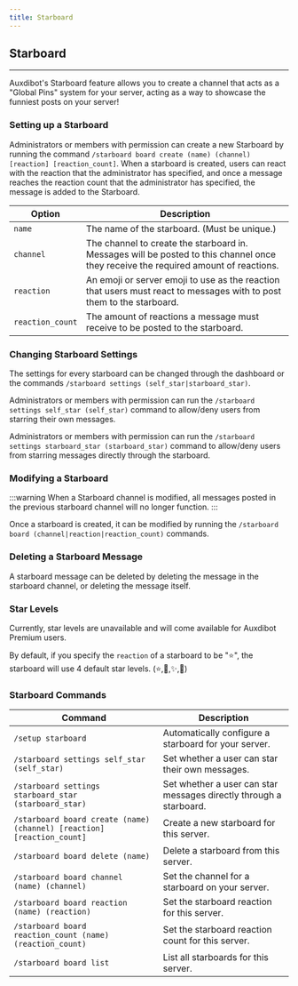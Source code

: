```yaml
---
title: Starboard
---
```


## Starboard

-----

Auxdibot's Starboard feature allows you to create a channel that acts as a "Global Pins" system for your server, acting as a way to showcase the funniest posts on your server!

### Setting up a Starboard



Administrators or members with permission can create a new Starboard by running the command `/starboard board create (name) (channel) [reaction] [reaction_count]`. When a starboard is created, users can react with the reaction that the administrator has specified, and once a message reaches the reaction count that the administrator has specified, the message is added to the Starboard.

| Option | Description |
| ------------- | ------------------- |
| `name` | The name of the starboard. (Must be unique.) |
| `channel` | The channel to create the starboard in. Messages will be posted to this channel once they receive the required amount of reactions. |
| `reaction` | An emoji or server emoji to use as the reaction that users must react to messages with to post them to the starboard. |
| `reaction_count` | The amount of reactions a message must receive to be posted to the starboard. |

### Changing Starboard Settings

The settings for every starboard can be changed through the dashboard or the commands `/starboard settings (self_star|starboard_star)`.

Administrators or members with permission can run the `/starboard settings self_star (self_star)` command to allow/deny users from starring their own messages.

Administrators or members with permission can run the `/starboard settings starboard_star (starboard_star)` command to allow/deny users from starring messages directly through the starboard.

### Modifying a Starboard

:::warning
When a Starboard channel is modified, all messages posted in the previous starboard channel will no longer function.
:::

Once a starboard is created, it can be modified by running the `/starboard board (channel|reaction|reaction_count)` commands.

### Deleting a Starboard Message

A starboard message can be deleted by deleting the message in the starboard channel, or deleting the message itself.

### Star Levels

Currently, star levels are unavailable and will come available for Auxdibot Premium users.

By default, if you specify the `reaction` of a starboard to be "⭐", the starboard will use 4 default star levels. (⭐,🌟,✨,💫)

### Starboard Commands

| Command  | Description |
| ------------- | ------------------- |
| `/setup starboard`| Automatically configure a starboard for your server. |
| `/starboard settings self_star (self_star)`| Set whether a user can star their own messages. |
| `/starboard settings starboard_star (starboard_star)`| Set whether a user can star messages directly through a starboard. |
| `/starboard board create (name) (channel) [reaction] [reaction_count]`| Create a new starboard for this server. |
| `/starboard board delete (name)`| Delete a starboard from this server. |
| `/starboard board channel (name) (channel)`| Set the channel for a starboard on your server. |
| `/starboard board reaction (name) (reaction)`| Set the starboard reaction for this server. |
| `/starboard board reaction_count (name) (reaction_count)`| Set the starboard reaction count for this server. |
| `/starboard board list`| List all starboards for this server. |
